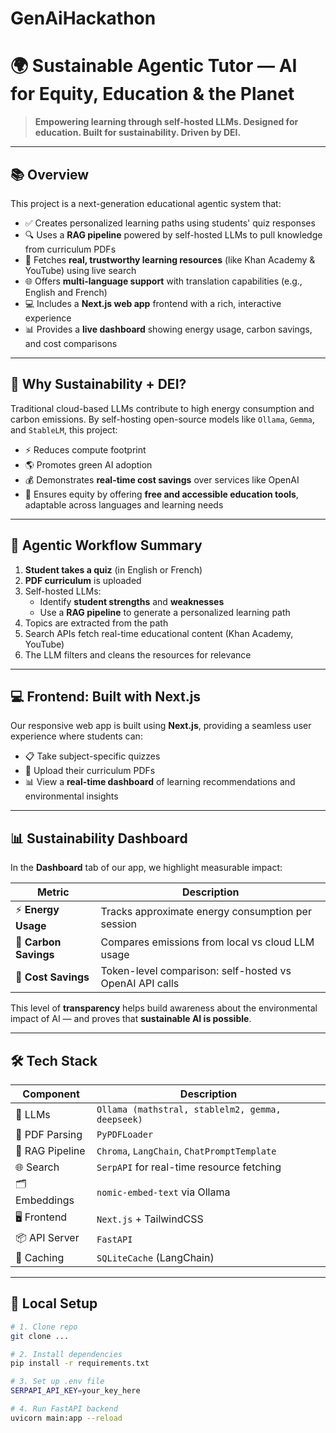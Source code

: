 ﻿# GenAiHackathon


 # 🌍 Sustainable Agentic Tutor — AI for Equity, Education & the Planet

> **Empowering learning through self-hosted LLMs. Designed for education. Built for sustainability. Driven by DEI.**

---

## 📚 Overview

This project is a next-generation educational agentic system that:

- ✅ Creates personalized learning paths using students' quiz responses  
- 🔍 Uses a **RAG pipeline** powered by self-hosted LLMs to pull knowledge from curriculum PDFs  
- 🔗 Fetches **real, trustworthy learning resources** (like Khan Academy & YouTube) using live search  
- 🌐 Offers **multi-language support** with translation capabilities (e.g., English and French)  
- 💻 Includes a **Next.js web app** frontend with a rich, interactive experience  
- 📊 Provides a **live dashboard** showing energy usage, carbon savings, and cost comparisons

---

## 🌱 Why Sustainability + DEI?

Traditional cloud-based LLMs contribute to high energy consumption and carbon emissions. By self-hosting open-source models like `Ollama`, `Gemma`, and `StableLM`, this project:

- ⚡ Reduces compute footprint  
- 🌎 Promotes green AI adoption  
- 💰 Demonstrates **real-time cost savings** over services like OpenAI  
- 🤝 Ensures equity by offering **free and accessible education tools**, adaptable across languages and learning needs

---

## 🧠 Agentic Workflow Summary

1. **Student takes a quiz** (in English or French)  
2. **PDF curriculum** is uploaded  
3. Self-hosted LLMs:
   - Identify **student strengths** and **weaknesses**
   - Use a **RAG pipeline** to generate a personalized learning path  
4. Topics are extracted from the path  
5. Search APIs fetch real-time educational content (Khan Academy, YouTube)  
6. The LLM filters and cleans the resources for relevance  

---

## 💻 Frontend: Built with Next.js

Our responsive web app is built using **Next.js**, providing a seamless user experience where students can:

- 📋 Take subject-specific quizzes  
- 📎 Upload their curriculum PDFs  
- 📊 View a **real-time dashboard** of learning recommendations and environmental insights  

---

## 📊 Sustainability Dashboard

In the **Dashboard** tab of our app, we highlight measurable impact:

| Metric               | Description |
|----------------------|-------------|
| ⚡ **Energy Usage**   | Tracks approximate energy consumption per session |
| 🌱 **Carbon Savings** | Compares emissions from local vs cloud LLM usage |
| 💸 **Cost Savings**   | Token-level comparison: self-hosted vs OpenAI API calls |

This level of **transparency** helps build awareness about the environmental impact of AI — and proves that **sustainable AI is possible**.

---

## 🛠️ Tech Stack

| Component        | Description                                      |
|------------------|--------------------------------------------------|
| 🧠 LLMs           | `Ollama (mathstral, stablelm2, gemma, deepseek)` |
| 📄 PDF Parsing    | `PyPDFLoader`                                    |
| 🧩 RAG Pipeline   | `Chroma`, `LangChain`, `ChatPromptTemplate`     |
| 🌐 Search         | `SerpAPI` for real-time resource fetching        |
| 🗂️ Embeddings     | `nomic-embed-text` via Ollama                    |
| 🖥 Frontend       | `Next.js` + TailwindCSS                          |
| 📦 API Server     | `FastAPI`                                        |
| 🧪 Caching        | `SQLiteCache` (LangChain)                        |

---

## 🚀 Local Setup

```bash
# 1. Clone repo
git clone ...

# 2. Install dependencies
pip install -r requirements.txt

# 3. Set up .env file
SERPAPI_API_KEY=your_key_here

# 4. Run FastAPI backend
uvicorn main:app --reload

